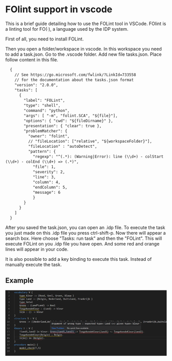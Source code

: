 # FOlint support in vscode

This is a brief guide detailing how to use the FOLint tool in VSCode.
FOlint is a linting tool for FO(·), a language used by the IDP system.

First of all, you need to install FOLint. 

Then you open a folder/workspace in vscode.
In this workspace you need to add a task.json. 
Go to the .vscode folder.
Add new file tasks.json. Place follow content in this file.

```
  {
    // See https://go.microsoft.com/fwlink/?LinkId=733558
    // for the documentation about the tasks.json format
    "version": "2.0.0",
    "tasks": [
      {
        "label": "FOLint",
        "type": "shell",
        "command": "python",
        "args": [ "-m", "folint.SCA", "${file}"],
        "options": { "cwd": "${fileDirname}" },
        "presentation": { "clear": true },
        "problemMatcher": {
          "owner": "folint",
          // "fileLocation": ["relative", "${workspaceFolder}"],
          "fileLocation" : "autoDetect",
          "pattern": {
            "regexp": "^(.*): (Warning|Error): line (\\d+) - colStart (\\d+) - colEnd (\\d+) => (.*)",
            "file": 1,
            "severity": 2,
            "line": 3,
            "column": 4,
            "endColumn": 5,
            "message": 6
            }
        }
      }
    ]
  }
```

After you saved the task.json, you can open an .idp file. 
To execute the task you just made on this .idp file you press ctrl-shift-p.
Now there will appear a search box. Here choose "Tasks: run task" and then the "FOLint".
This will execute FOLint on you .idp file you have open. And some red and orange lines will appear in your code.

It is also possible to add a key binding to execute this task. Instead of manually execute the task.


Example
-------
![Example of folint in VSCode](vscode_folint.png)
